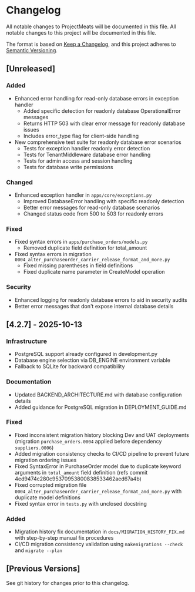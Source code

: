 # Changelog

All notable changes to ProjectMeats will be documented in this file.
All notable changes to this project will be documented in this file.

The format is based on [Keep a Changelog](https://keepachangelog.com/en/1.0.0/),
and this project adheres to [Semantic Versioning](https://semver.org/spec/v2.0.0.html).

## [Unreleased]

### Added
- Enhanced error handling for read-only database errors in exception handler
  - Added specific detection for readonly database OperationalError messages
  - Returns HTTP 503 with clear error message for readonly database issues
  - Includes error_type flag for client-side handling
- New comprehensive test suite for readonly database error scenarios
  - Tests for exception handler readonly error detection
  - Tests for TenantMiddleware database error handling
  - Tests for admin access and session handling
  - Tests for database write permissions

### Changed
- Enhanced exception handler in `apps/core/exceptions.py`
  - Improved DatabaseError handling with specific readonly detection
  - Better error messages for read-only database scenarios
  - Changed status code from 500 to 503 for readonly errors

### Fixed
- Fixed syntax errors in `apps/purchase_orders/models.py`
  - Removed duplicate field definition for total_amount
- Fixed syntax errors in migration `0004_alter_purchaseorder_carrier_release_format_and_more.py`
  - Fixed missing parentheses in field definitions
  - Fixed duplicate name parameter in CreateModel operation

### Security
- Enhanced logging for readonly database errors to aid in security audits
- Better error messages that don't expose internal database details

## [4.2.7] - 2025-10-13

### Infrastructure
- PostgreSQL support already configured in development.py
- Database engine selection via DB_ENGINE environment variable
- Fallback to SQLite for backward compatibility

### Documentation
- Updated BACKEND_ARCHITECTURE.md with database configuration details
- Added guidance for PostgreSQL migration in DEPLOYMENT_GUIDE.md
### Fixed
- Fixed inconsistent migration history blocking Dev and UAT deployments (migration `purchase_orders.0004` applied before dependency `suppliers.0006`)
- Added migration consistency checks to CI/CD pipeline to prevent future migration ordering issues
- Fixed SyntaxError in PurchaseOrder model due to duplicate keyword arguments in `total_amount` field definition (refs commit 4ed9474c280c95370953800838533462aed67a4b)
- Fixed corrupted migration file `0004_alter_purchaseorder_carrier_release_format_and_more.py` with duplicate model definitions
- Fixed syntax error in `tests.py` with unclosed docstring

### Added
- Migration history fix documentation in `docs/MIGRATION_HISTORY_FIX.md` with step-by-step manual fix procedures
- CI/CD migration consistency validation using `makemigrations --check` and `migrate --plan`

## [Previous Versions]
See git history for changes prior to this changelog.

